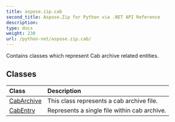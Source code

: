 ```yaml
---
title: aspose.zip.cab
second_title: Aspose.Zip for Python via .NET API Reference
description: 
type: docs
weight: 230
url: /python-net/aspose.zip.cab/
---
```



Contains classes which represent Cab archive related entities.

## Classes
| Class | Description |
| :- | :- |
|[CabArchive](/zip/python-net/aspose.zip.cab/cabarchive/)|This class represents a cab archive file.|
|[CabEntry](/zip/python-net/aspose.zip.cab/cabentry/)|Represents a single file within cab archive.|
